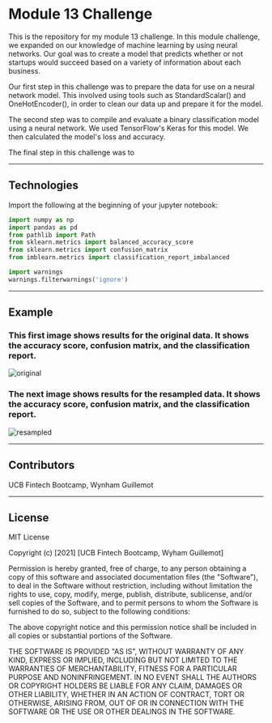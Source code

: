 # Module 13 Challenge

This is the repository for my module 13 challenge. In this module challenge, we expanded on our knowledge of machine learning by using neural networks. Our goal was to create a model that predicts whether or not startups would succeed based on a variety of information about each business.

Our first step in this challenge was to prepare the data for use on a neural network model. This involved using tools such as StandardScalar() and OneHotEncoder(), in order to clean our data up and prepare it for the model. 

The second step was to compile and evaluate a binary classification model using a neural network. We used TensorFlow's Keras for this model. We then calculated the model's loss and accuracy.

The final step in this challenge was to 

---

## Technologies

Import the following at the beginning of your jupyter notebook:

```python
import numpy as np
import pandas as pd
from pathlib import Path
from sklearn.metrics import balanced_accuracy_score
from sklearn.metrics import confusion_matrix
from imblearn.metrics import classification_report_imbalanced

import warnings
warnings.filterwarnings('ignore')
```

---

## Example

### This first image shows results for the original data. It shows the accuracy score, confusion matrix, and the classification report.

![original](./readme_images/original.png)


### The next image shows results for the resampled data. It shows the accuracy score, confusion matrix, and the classification report.

![resampled](./readme_images/resampled.png)


---

## Contributors

UCB Fintech Bootcamp, Wynham Guillemot 

---

## License

MIT License

Copyright (c) [2021] [UCB Fintech Bootcamp, Wyham Guillemot]

Permission is hereby granted, free of charge, to any person obtaining a copy
of this software and associated documentation files (the "Software"), to deal
in the Software without restriction, including without limitation the rights
to use, copy, modify, merge, publish, distribute, sublicense, and/or sell
copies of the Software, and to permit persons to whom the Software is
furnished to do so, subject to the following conditions:

The above copyright notice and this permission notice shall be included in all
copies or substantial portions of the Software.

THE SOFTWARE IS PROVIDED "AS IS", WITHOUT WARRANTY OF ANY KIND, EXPRESS OR
IMPLIED, INCLUDING BUT NOT LIMITED TO THE WARRANTIES OF MERCHANTABILITY,
FITNESS FOR A PARTICULAR PURPOSE AND NONINFRINGEMENT. IN NO EVENT SHALL THE
AUTHORS OR COPYRIGHT HOLDERS BE LIABLE FOR ANY CLAIM, DAMAGES OR OTHER
LIABILITY, WHETHER IN AN ACTION OF CONTRACT, TORT OR OTHERWISE, ARISING FROM,
OUT OF OR IN CONNECTION WITH THE SOFTWARE OR THE USE OR OTHER DEALINGS IN THE
SOFTWARE.
